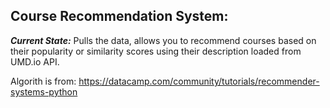 ## Course Recommendation System: 
***Current State:*** Pulls the data, allows you to recommend courses based on their popularity or similarity scores using their description loaded from UMD.io API.

Algorith is from: https://datacamp.com/community/tutorials/recommender-systems-python
 
